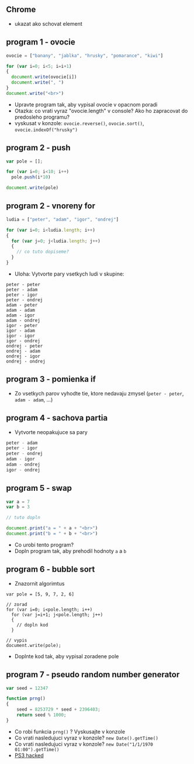 ## Chrome 

- ukazat ako schovat element

## program 1 - ovocie

```javascript
ovocie = ["banany", "jablka", "hrusky", "pomarance", "kiwi"]

for (var i=0; i<5; i=i+1)
{
  document.write(ovocie[i])
  document.write(", ")
}
document.write("<br>")
```

- Upravte program tak, aby vypisal ovocie v opacnom poradi
- Otazka: co vrati vyraz "ovocie.length" v console? Ako ho zapracovat do predosleho programu?
- vyskusat v konzole: `ovocie.reverse()`, `ovocie.sort()`, `ovocie.indexOf("hrusky")`

## program 2 - push

```javascript
var pole = [];

for (var i=0; i<10; i++)
  pole.push(i*10)

document.write(pole)
```

## program 2 - vnoreny for

```javascript
ludia = ["peter", "adam", "igor", "ondrej"]

for (var i=0; i<ludia.length; i++)
{
  for (var j=0; j<ludia.length; j++)
  {
    // co tuto dopiseme?
  }
}

```

- Uloha: Vytvorte pary vsetkych ludi v skupine:

```
peter - peter
peter - adam
peter - igor
peter - ondrej
adam - peter
adam - adam
adam - igor
adam - ondrej
igor - peter
igor - adam
igor - igor
igor - ondrej
ondrej - peter
ondrej - adam
ondrej - igor
ondrej - ondrej
```

## program 3 - pomienka if
- Zo vsetkych parov vyhodte tie, ktore nedavaju zmysel (`peter - peter`, `adam - adam`, ...)

## program 4 - sachova partia
- Vytvorte neopakujuce sa pary

```javascript
peter - adam
peter - igor
peter - ondrej
adam - igor
adam - ondrej
igor - ondrej
```

## program 5 - swap

```javascript
var a = 7
var b = 3

// tuto dopln

document.print("a = " + a + "<br>")
document.print("b = " + b + "<br>")
```

- Co urobi tento program?
- Dopln program tak, aby prehodil hodnoty `a` a `b`


## program 6 - bubble sort

- Znazornit algorimtus

```
var pole = [5, 9, 7, 2, 6]

// zorad
for (var i=0; i<pole.length; i++)
  for (var j=i+1; j<pole.length; j++)
  {
    // dopln kod
  }

// vypis
document.write(pole);
```

- Doplnte kod tak, aby vypisal zoradene pole

## program 7 - pseudo random number generator

```javascript
var seed = 12347

function prng()
{
    seed = 8253729 * seed + 2396403;
    return seed % 1000;
}
```

- Co robi funkcia `prng()` ? Vyskusajte v konzole
- Co vrati nasledujuci vyraz v konzole? `new Date().getTime()`
- Co vrati nasledujuci vyraz v konzole? `new Date("1/1/1970 01:00").getTime()`
- [PS3 hacked](https://www.engadget.com/2010-12-29-hackers-obtain-ps3-private-cryptography-key-due-to-epic-programm.html)
